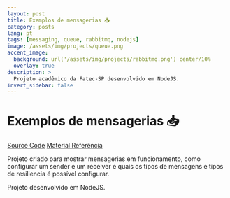 ```yaml
---
layout: post
title: Exemplos de mensagerias 📥
category: posts
lang: pt
tags: [messaging, queue, rabbitmq, nodejs]
image: /assets/img/projects/queue.png
accent_image: 
  background: url('/assets/img/projects/rabbitmq.png') center/10%
  overlay: true
description: >
  Projeto acadêmico da Fatec-SP desenvolvido em NodeJS.
invert_sidebar: false
---
```


# Exemplos de mensagerias 📥

[Source Code](https://github.com/luigihenrick/queue-exemples)
[Material Referência](https://drive.google.com/file/d/1fg2aGy1bsD0q0fAvUcS-BGMJgAJjn_CC/view?usp=sharing)

Projeto criado para mostrar mensagerias em funcionamento, como configurar um sender e um receiver e quais os tipos de mensagens e tipos de resiliencia é possível configurar. 

Projeto desenvolvido em NodeJS.